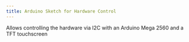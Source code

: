 ```yaml
---
title: Arduino Sketch for Hardware Control
---
```


Allows controlling the hardware via I2C with an Arduino Mega 2560 and a TFT touchscreen
